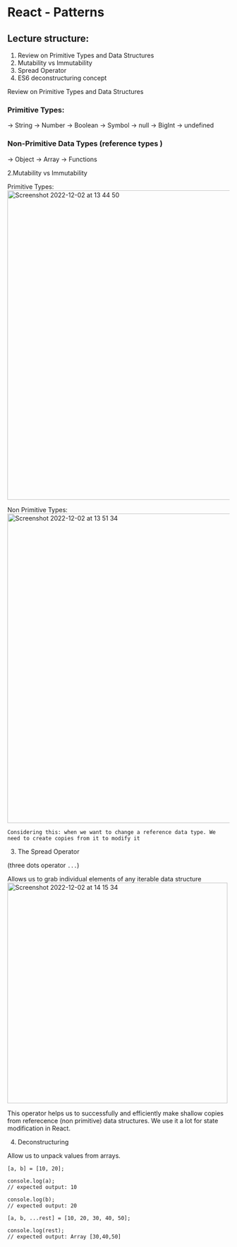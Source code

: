 # React - Patterns

## Lecture structure: 
1. Review on Primitive Types and Data Structures 
2. Mutability vs Immutability
3. Spread Operator 
4. ES6 deconstructuring concept


Review on Primitive Types and Data Structures 
### Primitive Types: 

-> String
-> Number
-> Boolean
-> Symbol
-> null
-> BigInt
-> undefined

### Non-Primitive Data Types (reference types )

-> Object
-> Array
-> Functions

2.Mutability vs Immutability

Primitive Types:
<img width="700" alt="Screenshot 2022-12-02 at 13 44 50" src="https://user-images.githubusercontent.com/37075225/205343195-3037fbde-83fe-4ed5-8e60-ddfde6620e72.png">

Non Primitive Types: 
<img width="700" alt="Screenshot 2022-12-02 at 13 51 34" src="https://user-images.githubusercontent.com/37075225/205344010-27c3829e-b6b2-461b-a266-c3e190f70246.png">

```
Considering this: when we want to change a reference data type. We need to create copies from it to modify it
```

3. The Spread Operator 

(three dots operator `...`)

Allows us to grab individual elements of any iterable data structure 
<img width="499" alt="Screenshot 2022-12-02 at 14 15 34" src="https://user-images.githubusercontent.com/37075225/205348626-fac58548-ad39-4d26-819b-cfdc532cdb01.png">


This operator helps us to successfully and efficiently make shallow copies from referecence (non primitive) data structures. We use it a lot for state modification in React. 

4. Deconstructuring 

Allow us to unpack values from arrays. 

```
[a, b] = [10, 20];

console.log(a);
// expected output: 10

console.log(b);
// expected output: 20

[a, b, ...rest] = [10, 20, 30, 40, 50];

console.log(rest);
// expected output: Array [30,40,50]
```
